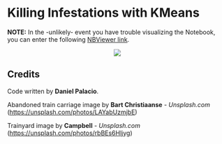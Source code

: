 # Killing Infestations with KMeans

**NOTE:** In the -unlikely- event you have trouble visualizing the Notebook, you can enter the following [NBViewer link](https://nbviewer.jupyter.org/github/palaciodaniel/killing_infestations_with_kmeans/blob/main/killing_infestations_with_kmeans.ipynb).

<p align="center"> 
<img src="https://images.unsplash.com/photo-1527498348926-888801f0a493?ixid=MXwxMjA3fDB8MHxwaG90by1wYWdlfHx8fGVufDB8fHw%3D&ixlib=rb-1.2.1&auto=format&fit=crop&w=750&q=80">
</p>

## Credits

Code written by **Daniel Palacio**.

Abandoned train carriage image by **Bart Christiaanse** - *Unsplash.com* (https://unsplash.com/photos/LAYabUzmjbE)

Trainyard image by **Campbell** - *Unsplash.com* (https://unsplash.com/photos/rbBEs6Hljyg)
